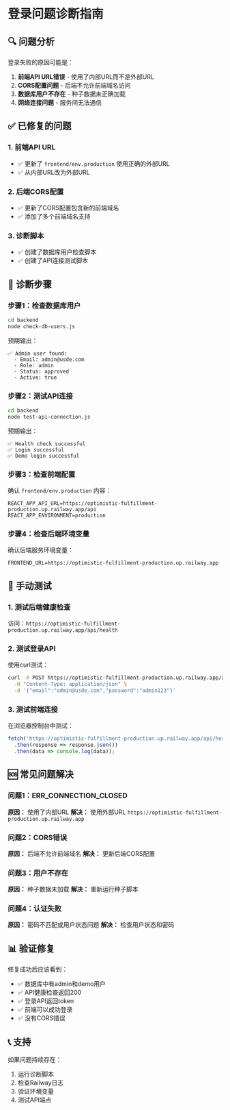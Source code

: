 # 登录问题诊断指南

## 🔍 问题分析

登录失败的原因可能是：
1. **前端API URL错误** - 使用了内部URL而不是外部URL
2. **CORS配置问题** - 后端不允许前端域名访问
3. **数据库用户不存在** - 种子数据未正确加载
4. **网络连接问题** - 服务间无法通信

## ✅ 已修复的问题

### 1. 前端API URL
- ✅ 更新了 `frontend/env.production` 使用正确的外部URL
- ✅ 从内部URL改为外部URL

### 2. 后端CORS配置
- ✅ 更新了CORS配置包含新的前端域名
- ✅ 添加了多个前端域名支持

### 3. 诊断脚本
- ✅ 创建了数据库用户检查脚本
- ✅ 创建了API连接测试脚本

## 🚀 诊断步骤

### 步骤1：检查数据库用户
```bash
cd backend
node check-db-users.js
```

预期输出：
```
✅ Admin user found:
  - Email: admin@usde.com
  - Role: admin
  - Status: approved
  - Active: true
```

### 步骤2：测试API连接
```bash
cd backend
node test-api-connection.js
```

预期输出：
```
✅ Health check successful
✅ Login successful
✅ Demo login successful
```

### 步骤3：检查前端配置
确认 `frontend/env.production` 内容：
```env
REACT_APP_API_URL=https://optimistic-fulfillment-production.up.railway.app/api
REACT_APP_ENVIRONMENT=production
```

### 步骤4：检查后端环境变量
确认后端服务环境变量：
```env
FRONTEND_URL=https://optimistic-fulfillment-production.up.railway.app
```

## 🔧 手动测试

### 1. 测试后端健康检查
访问：`https://optimistic-fulfillment-production.up.railway.app/api/health`

### 2. 测试登录API
使用curl测试：
```bash
curl -X POST https://optimistic-fulfillment-production.up.railway.app/api/auth/login \
  -H "Content-Type: application/json" \
  -d '{"email":"admin@usde.com","password":"admin123"}'
```

### 3. 测试前端连接
在浏览器控制台中测试：
```javascript
fetch('https://optimistic-fulfillment-production.up.railway.app/api/health')
  .then(response => response.json())
  .then(data => console.log(data));
```

## 🆘 常见问题解决

### 问题1：ERR_CONNECTION_CLOSED
**原因：** 使用了内部URL
**解决：** 使用外部URL `https://optimistic-fulfillment-production.up.railway.app`

### 问题2：CORS错误
**原因：** 后端不允许前端域名
**解决：** 更新后端CORS配置

### 问题3：用户不存在
**原因：** 种子数据未加载
**解决：** 重新运行种子脚本

### 问题4：认证失败
**原因：** 密码不匹配或用户状态问题
**解决：** 检查用户状态和密码

## 📊 验证修复

修复成功后应该看到：
- ✅ 数据库中有admin和demo用户
- ✅ API健康检查返回200
- ✅ 登录API返回token
- ✅ 前端可以成功登录
- ✅ 没有CORS错误

## 📞 支持

如果问题持续存在：
1. 运行诊断脚本
2. 检查Railway日志
3. 验证环境变量
4. 测试API端点 